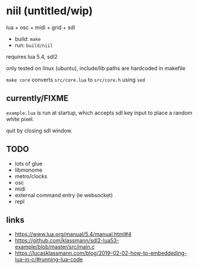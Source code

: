 # niil (untitled/wip)

lua + osc + midi + grid + sdl

- build: `make`
- run: `build/niil`

requires lua 5.4, sdl2

only tested on linux (ubuntu), include/lib paths are hardcoded in makefile

`make core` converts `src/core.lua` to `src/core.h` using `sed`

## currently/FIXME

`example.lua` is run at startup, which accepts sdl key input to place a random white pixel.

quit by closing sdl window.


## TODO

- lots of glue
- libmonome
- metro/clocks
- osc
- midi
- external command entry (ie websocket)
- repl


## links

- https://www.lua.org/manual/5.4/manual.html#4
- https://github.com/klassmann/sdl2-lua53-example/blob/master/src/main.c
- https://lucasklassmann.com/blog/2019-02-02-how-to-embeddeding-lua-in-c/#running-lua-code
